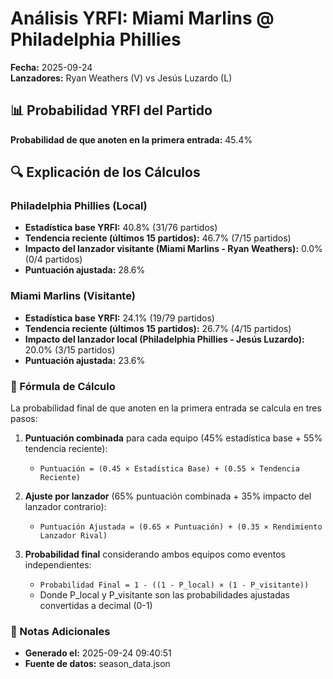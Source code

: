# Análisis YRFI: Miami Marlins @ Philadelphia Phillies

**Fecha:** 2025-09-24  
**Lanzadores:** Ryan Weathers (V) vs Jesús Luzardo (L)

## 📊 Probabilidad YRFI del Partido

**Probabilidad de que anoten en la primera entrada:** 45.4%

## 🔍 Explicación de los Cálculos

### Philadelphia Phillies (Local)
- **Estadística base YRFI:** 40.8% (31/76 partidos)
- **Tendencia reciente (últimos 15 partidos):** 46.7% (7/15 partidos)
- **Impacto del lanzador visitante (Miami Marlins - Ryan Weathers):** 0.0% (0/4 partidos)
- **Puntuación ajustada:** 28.6%

### Miami Marlins (Visitante)
- **Estadística base YRFI:** 24.1% (19/79 partidos)
- **Tendencia reciente (últimos 15 partidos):** 26.7% (4/15 partidos)
- **Impacto del lanzador local (Philadelphia Phillies - Jesús Luzardo):** 20.0% (3/15 partidos)
- **Puntuación ajustada:** 23.6%

### 📝 Fórmula de Cálculo

La probabilidad final de que anoten en la primera entrada se calcula en tres pasos:

1. **Puntuación combinada** para cada equipo (45% estadística base + 55% tendencia reciente):
   - `Puntuación = (0.45 × Estadística Base) + (0.55 × Tendencia Reciente)`

2. **Ajuste por lanzador** (65% puntuación combinada + 35% impacto del lanzador contrario):
   - `Puntuación Ajustada = (0.65 × Puntuación) + (0.35 × Rendimiento Lanzador Rival)`

3. **Probabilidad final** considerando ambos equipos como eventos independientes:
   - `Probabilidad Final = 1 - ((1 - P_local) × (1 - P_visitante))`
   - Donde P_local y P_visitante son las probabilidades ajustadas convertidas a decimal (0-1)

### 📌 Notas Adicionales

- **Generado el:** 2025-09-24 09:40:51
- **Fuente de datos:** season_data.json
